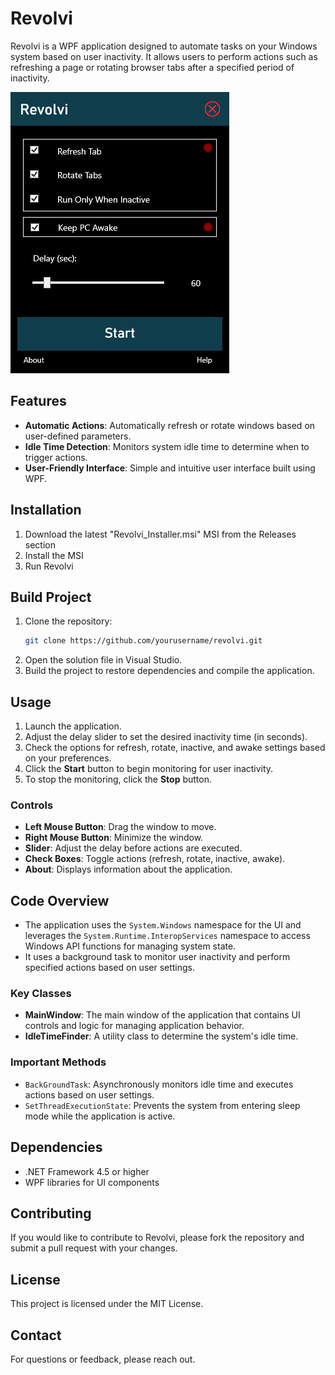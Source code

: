 # Revolvi

Revolvi is a WPF application designed to automate tasks on your Windows system based on user inactivity. It allows users to perform actions such as refreshing a page or rotating browser tabs after a specified period of inactivity.

![Image of Revolvi Program](https://github.com/NathanLouth/Revolvi/blob/main/img/Example.png?raw=true)

## Features

- **Automatic Actions**: Automatically refresh or rotate windows based on user-defined parameters.
- **Idle Time Detection**: Monitors system idle time to determine when to trigger actions.
- **User-Friendly Interface**: Simple and intuitive user interface built using WPF.

## Installation

1. Download the latest "Revolvi_Installer.msi" MSI from the Releases section
2. Install the MSI
3. Run Revolvi

## Build Project

1. Clone the repository:
   ```bash
   git clone https://github.com/yourusername/revolvi.git
   ```
2. Open the solution file in Visual Studio.
3. Build the project to restore dependencies and compile the application.

## Usage

1. Launch the application.
2. Adjust the delay slider to set the desired inactivity time (in seconds).
3. Check the options for refresh, rotate, inactive, and awake settings based on your preferences.
4. Click the **Start** button to begin monitoring for user inactivity.
5. To stop the monitoring, click the **Stop** button.

### Controls

- **Left Mouse Button**: Drag the window to move.
- **Right Mouse Button**: Minimize the window.
- **Slider**: Adjust the delay before actions are executed.
- **Check Boxes**: Toggle actions (refresh, rotate, inactive, awake).
- **About**: Displays information about the application.

## Code Overview

- The application uses the `System.Windows` namespace for the UI and leverages the `System.Runtime.InteropServices` namespace to access Windows API functions for managing system state.
- It uses a background task to monitor user inactivity and perform specified actions based on user settings.

### Key Classes

- **MainWindow**: The main window of the application that contains UI controls and logic for managing application behavior.
- **IdleTimeFinder**: A utility class to determine the system's idle time.

### Important Methods

- `BackGroundTask`: Asynchronously monitors idle time and executes actions based on user settings.
- `SetThreadExecutionState`: Prevents the system from entering sleep mode while the application is active.

## Dependencies

- .NET Framework 4.5 or higher
- WPF libraries for UI components

## Contributing

If you would like to contribute to Revolvi, please fork the repository and submit a pull request with your changes.

## License

This project is licensed under the MIT License.

## Contact

For questions or feedback, please reach out.

